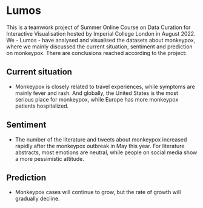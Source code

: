 # Lumos
This is a teamwork project of Summer Online Course on Data Curation for Interactive
Visualisation hosted by Imperial College London in August 2022. We - Lumos - have analysed and visualised the datasets about monkeypox, where we mainly discussed the current situation, sentiment and prediction on monkeypox. There are conclusions reached according to the project:
## Current situation
- Monkeypox is closely related to travel experiences, while symptoms are mainly fever and rash. And globally, the United States is the most serious place for monkeypox, while Europe has more monkeypox patients hospitalized.
## Sentiment
- The number of the literature and tweets about monkeypox increased rapidly after the monkeypox outbreak in May this year. For literature abstracts, most emotions are neutral, while people on social media show a more pessimistic attitude.
## Prediction
- Monkeypox cases will continue to grow, but the rate of growth will gradually decline.
